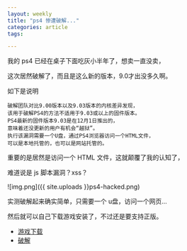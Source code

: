 ```yaml
---
layout: weekly
title: "ps4 惨遭破解..."
categories: article
tags:

---
```


我的 ps4 已经在桌子下面吃灰小半年了，想卖一直没卖，

这次居然破解了，而且是这么新的版本，9.0才出没多久啊。

如下是说明

```
破解团队对比9.00版本以及9.03版本的内核差异发现，
该用于破解PS4的方法不适用于9.03或以上的固件版本。
PS4最新的固件版本9.03是在12月1日推出的，
意味着还没更新的用户有机会“越狱”。
执行该漏洞需要一个U盘，通过PS4浏览器访问一个HTML文件，
可以是本地托管的，也可以是网站托管的。
```

重要的是居然是访问一个 HTML 文件，这就颠覆了我的认知了，

难道说是 js 脚本漏洞？xss？

![img.png]({{ site.uploads }}ps4-hacked.png)

实测破解起来确实简单，只需要一个 u盘，访问一个网页...

然后就可以自己下载游戏安装了，不过还是要支持正版。

 - [游戏下载](https://www.vgter.com/)
 - [破解](https://gamekegs.com/blog/ps4-9-0)
